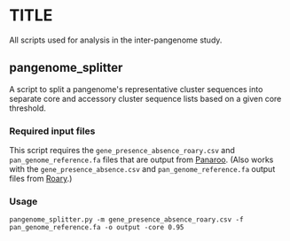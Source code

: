# TITLE
All scripts used for analysis in the inter-pangenome study.
## pangenome_splitter
A script to split a pangenome's representative cluster sequences into separate core and accessory cluster sequence lists based on a given core threshold.
### Required input files
This script requires the `gene_presence_absence_roary.csv` and `pan_genome_reference.fa` files that are output from 
[Panaroo](https://gtonkinhill.github.io/panaroo/#/).
(Also works with the `gene_presence_absence.csv` and `pan_genome_reference.fa` output files from [Roary](https://sanger-pathogens.github.io/Roary/).)
### Usage
`pangenome_splitter.py -m gene_presence_absence_roary.csv -f pan_genome_reference.fa -o output -core 0.95`
